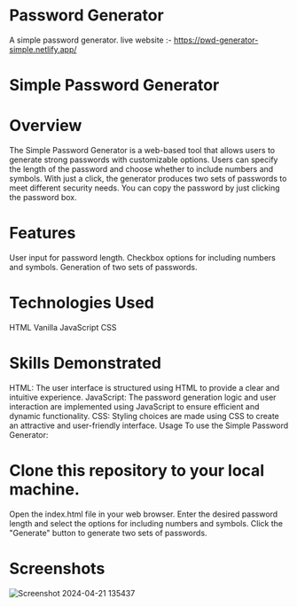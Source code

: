 # Password Generator
 A simple password generator.
 live website :- https://pwd-generator-simple.netlify.app/

# Simple Password Generator
# Overview
The Simple Password Generator is a web-based tool that allows users to generate strong passwords with customizable options. Users can specify the length of the password and choose whether to include numbers and symbols. With just a click, the generator produces two sets of passwords to meet different security needs. You can copy the password by just clicking the password box.

# Features
User input for password length.
Checkbox options for including numbers and symbols.
Generation of two sets of passwords.

# Technologies Used
HTML
Vanilla JavaScript
CSS

# Skills Demonstrated
HTML: The user interface is structured using HTML to provide a clear and intuitive experience.
JavaScript: The password generation logic and user interaction are implemented using JavaScript to ensure efficient and dynamic functionality.
CSS: Styling choices are made using CSS to create an attractive and user-friendly interface.
Usage
To use the Simple Password Generator:

# Clone this repository to your local machine.
Open the index.html file in your web browser.
Enter the desired password length and select the options for including numbers and symbols.
Click the "Generate" button to generate two sets of passwords.

# Screenshots
![Screenshot 2024-04-21 135437](https://github.com/ShamBB/Password-Generator/assets/26355647/f76cd997-55ab-4e1c-82e2-a88cc3d2c30a)

